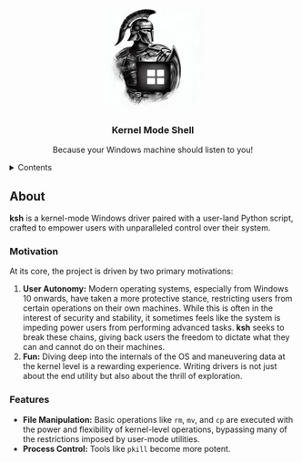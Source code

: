 <div style="text-align: center">
  <a href="https://github.com/apetenchea/ksh">
    <img src="media/logo.png" alt="Logo">
  </a>

<h3 align="center">Kernel Mode Shell</h3>
  <p>
    Because your Windows machine should listen to you!
  </p>
</div>

<details>
  <summary>Contents</summary>
  <ol>
    <li>
      <a href="#about-the-project">About</a>
      <ul>
        <li><a href="#motivation">Motivation</a></li>
        <li><a href="#features">Features</a></li>
      </ul>
    </li>
    <li>
      <a href="#getting-started">Getting Started</a>
      <ul>
        <li><a href="#prerequisites">Prerequisites</a></li>
        <li><a href="#installation">Installation</a></li>
      </ul>
    </li>
    <li><a href="#usage">Usage</a></li>
    <li><a href="#contributing">Contributing</a></li>
    <li><a href="#disclaimer">Disclaimer</a></li>
    <li><a href="#license">License</a></li>
  </ol>
</details>

## About

**ksh** is a kernel-mode Windows driver paired with a user-land Python script,
crafted to empower users with unparalleled control over their system.

### Motivation
At its core, the project is driven by two primary motivations:
1. **User Autonomy:** Modern operating systems, especially from Windows 10 onwards,
    have taken a more protective stance, restricting users from certain operations
    on their own machines. While this is often in the interest of security and stability,
    it sometimes feels like the system is impeding power users from performing advanced tasks.
    **ksh** seeks to break these chains, giving back users the freedom to dictate what they
    can and cannot do on their machines.
2. **Fun:** Diving deep into the internals of the OS and maneuvering data at the kernel level
    is a rewarding experience. Writing drivers is not just about the end utility but also about
    the thrill of exploration.

### Features
- **File Manipulation:** Basic operations like `rm`, `mv`, and `cp` are executed with the power
    and flexibility of kernel-level operations, bypassing many of the restrictions imposed by
    user-mode utilities.
- **Process Control:** Tools like `pkill` become more potent.
